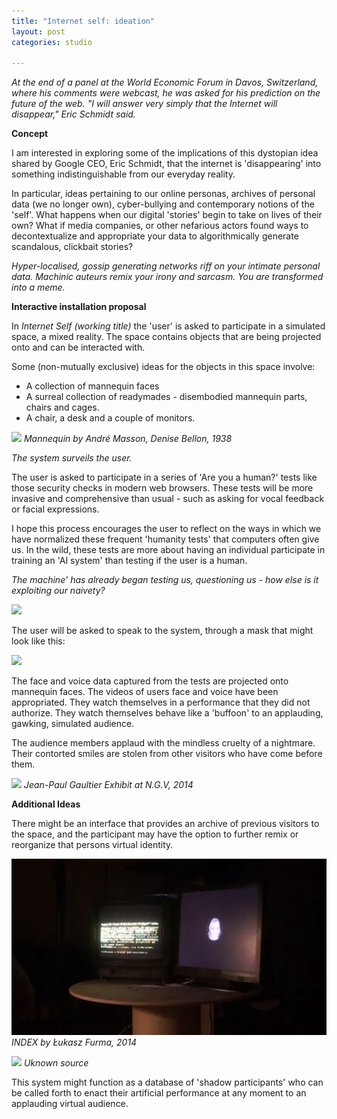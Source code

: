 ```yaml
---
title: "Internet self: ideation"
layout: post
categories: studio

---
```


_At the end of a panel at the World Economic Forum in Davos, Switzerland, where his comments were webcast, he was asked for his prediction on the future of the web. "I will answer very simply that the Internet will disappear," Eric Schmidt said._

**Concept**

I am interested in exploring some of the implications of this dystopian idea shared by Google CEO, Eric Schmidt, that the internet is 'disappearing' into something indistinguishable from our everyday reality.

In particular, ideas pertaining to our online personas, archives of personal data (we no longer own), cyber-bullying and contemporary notions of the 'self'. What happens when our digital 'stories' begin to take on lives of their own? What if media companies, or other nefarious actors found ways to decontextualize and appropriate your data to algorithmically generate scandalous, clickbait stories?

_Hyper-localised, gossip generating networks riff on your intimate personal data. Machinic auteurs remix your irony and sarcasm. You are transformed into a meme._


**Interactive installation proposal**

In _Internet Self (working title)_ the 'user' is asked to participate in a simulated space, a mixed reality. The space contains objects that are being projected onto and can be interacted with.

Some (non-mutually exclusive) ideas for the objects in this space involve:
* A collection of mannequin faces
* A surreal collection of readymades - disembodied mannequin parts, chairs and cages.
* A chair, a desk and a couple of monitors.

![](https://blondesongstress.files.wordpress.com/2014/02/andrc3a9-masson-surrealist-mannequin-head-in-a-cage-19381.jpg)
_Mannequin by André Masson, Denise Bellon, 1938_

_The system surveils the user._

The user is asked to participate in a series of 'Are you a human?' tests like those security checks in modern web browsers. These tests will be more invasive and comprehensive than usual - such as asking for vocal feedback or facial expressions.

I hope this process encourages the user to reflect on the ways in which we have normalized these frequent 'humanity tests' that computers often give us. In the wild, these tests are more about having an individual participate in training an 'AI system' than testing if the user is a human.

_The machine' has already began testing us, questioning us - how else is it exploiting our naivety?_

![](http://cdn.access-ai.com/wp-content/uploads/2017/03/1417716998-google-says-rip-captcha-sort-of-610x500.jpg)

The user will be asked to speak to the system, through a mask that might look like this:

![](https://images-na.ssl-images-amazon.com/images/I/61dwPV5niOL._SY355_.jpg)

The face and voice data captured from the tests are projected onto mannequin faces. The videos of users face and voice have been appropriated.  They watch themselves in a performance that they did not authorize. They watch themselves behave like a 'buffoon' to an applauding, gawking, simulated audience.

The audience members applaud with the mindless cruelty of a nightmare. Their contorted smiles are stolen from other visitors who have come before them.

![](https://i.ytimg.com/vi/-l1EbxZNBfU/maxresdefault.jpg)
_Jean-Paul Gaultier Exhibit at N.G.V, 2014_


**Additional Ideas**

There might be an interface that provides an archive of previous visitors to the space, and the participant may have the option to further remix or reorganize that persons virtual identity.

![](/blog/assets/index.PNG)
_INDEX by Łukasz Furma, 2014_

![](https://i.ytimg.com/vi/lEtiuVVuWL8/maxresdefault.jpg)
_Uknown source_

This system might function as a database of 'shadow participants' who can be called forth to enact their artificial performance at any moment to an applauding virtual audience.
